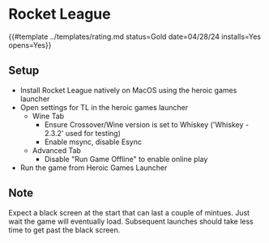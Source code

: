 # Rocket League

{{#template ../templates/rating.md status=Gold date=04/28/24 installs=Yes opens=Yes}}

## Setup

- Install Rocket League natively on MacOS using the heroic games launcher
- Open settings for TL in the heroic games launcher
    - Wine Tab
        - Ensure Crossover/Wine version is set to Whiskey ('Whiskey - 2.3.2' used for testing)
        - Enable msync, disable Esync
    - Advanced Tab
        - Disable "Run Game Offline" to enable online play
- Run the game from Heroic Games Launcher

## Note

Expect a black screen at the start that can last a couple of mintues. Just wait the game will eventually load.
Subsequent launches should take less time to get past the black screen.

